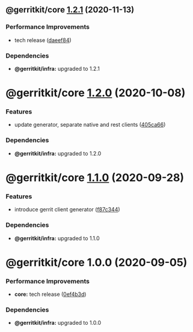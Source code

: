 ## @gerritkit/core [1.2.1](https://github.com/gerritkit/client/compare/@gerritkit/core@1.2.0...@gerritkit/core@1.2.1) (2020-11-13)


### Performance Improvements

* tech release ([daeef84](https://github.com/gerritkit/client/commit/daeef84c562b2fe66c5f791d4fa7dbe8a7d55843))





### Dependencies

* **@gerritkit/infra:** upgraded to 1.2.1

# @gerritkit/core [1.2.0](https://github.com/gerritkit/client/compare/@gerritkit/core@1.1.0...@gerritkit/core@1.2.0) (2020-10-08)


### Features

* update generator, separate native and rest clients ([405ca66](https://github.com/gerritkit/client/commit/405ca66426fea60518cf1117e1817bfb8ee8b211))





### Dependencies

* **@gerritkit/infra:** upgraded to 1.2.0

# @gerritkit/core [1.1.0](https://github.com/gerritkit/client/compare/@gerritkit/core@1.0.0...@gerritkit/core@1.1.0) (2020-09-28)


### Features

* introduce gerrit client generator ([f87c344](https://github.com/gerritkit/client/commit/f87c344aeeb7c359e66f3c6a9413c4c5bc561b33))





### Dependencies

* **@gerritkit/infra:** upgraded to 1.1.0

# @gerritkit/core 1.0.0 (2020-09-05)


### Performance Improvements

* **core:** tech release ([0ef4b3d](https://github.com/gerritkit/client/commit/0ef4b3df9efd6b940612b907bc4ae43275fdb826))





### Dependencies

* **@gerritkit/infra:** upgraded to 1.0.0
